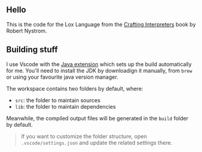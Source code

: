 ## Hello

This is the code for the Lox Language from the [Crafting
Interpreters](http://craftinginterpreters.com/) book by Robert Nystrom.

## Building stuff

I use Vscode with the [Java
extension](https://marketplace.visualstudio.com/items?itemName=vscjava.vscode-java-pack)
which sets up the build automatically for me. You'll need to install the JDK by
downloadign it manually, from `brew` or using your favourite java version manager.

The workspace contains two folders by default, where:

- `src`: the folder to maintain sources
- `lib`: the folder to maintain dependencies

Meanwhile, the compiled output files will be generated in the `build` folder by default.

> If you want to customize the folder structure, open `.vscode/settings.json` and update the related settings there.
